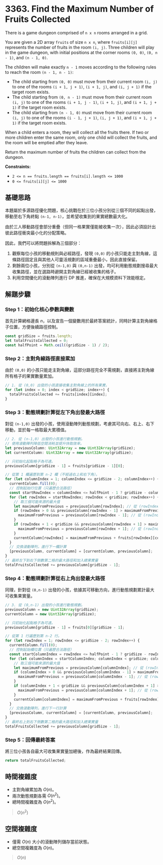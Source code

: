 # 3363. Find the Maximum Number of Fruits Collected

There is a game dungeon comprised of `n x n` rooms arranged in a grid.

You are given a 2D array `fruits` of size `n x n`, where `fruits[i][j]` represents the number of fruits in the room `(i, j)`. 
Three children will play in the game dungeon, with initial positions at the corner rooms `(0, 0)`, `(0, n - 1)`, and `(n - 1, 0)`.

The children will make exactly `n - 1` moves according to the following rules to reach the room `(n - 1, n - 1)`:

- The child starting from `(0, 0)` must move from their current room `(i, j)` to one of the rooms `(i + 1, j + 1)`, `(i + 1, j)`, and `(i, j + 1)` if the target room exists.
- The child starting from `(0, n - 1)` must move from their current room `(i, j)` to one of the rooms `(i + 1, j - 1)`, `(i + 1, j)`, and `(i + 1, j + 1)` if the target room exists.
- The child starting from `(n - 1, 0)` must move from their current room `(i, j)` to one of the rooms `(i - 1, j + 1)`, `(i, j + 1)`, and `(i + 1, j + 1)` if the target room exists.

When a child enters a room, they will collect all the fruits there. 
If two or more children enter the same room, only one child will collect the fruits, and the room will be emptied after they leave.

Return the maximum number of fruits the children can collect from the dungeon.

**Constraints:**

- `2 <= n == fruits.length == fruits[i].length <= 1000`
- `0 <= fruits[i][j] <= 1000`

## 基礎思路

本題屬於多源路徑優化問題，核心挑戰在於三位小孩分別從三個不同的起點出發，移動至右下角終點 `(n-1, n-1)`，並希望收集到的果實總數最大化。

由於三人移動路徑會部分重疊（但同一格果實僅能被收集一次），因此必須設計出彼此路徑衝突最小化的分配策略。

因此，我們可以將問題拆解為三個部分：

1. 觀察每位小孩的移動規則與必經路徑，發現 `(0,0)` 的小孩只能走主對角線，這條路徑固定且與其他人可靈活規劃的區域重疊最小，因此直接保留。
2. 剩餘兩位小孩，分別從 `(n-1,0)` 與 `(0,n-1)` 出發，均可利用動態規劃搜尋最大收集路徑，並在選路時避開主對角線已經被收集的格子。
3. 利用空間優化的滾動陣列進行 DP 推進，確保在大規模資料下效能穩定。

## 解題步驟

### Step 1：初始化核心參數與變數

首先計算網格邊長 $n$，以及宣告一個變數用於最終答案統計，同時計算主對角線格子位置，方便後續路徑控制。

```typescript
const gridSize = fruits.length;
let totalFruitsCollected = 0;
const halfPoint = Math.ceil((gridSize - 1) / 2);
```

### Step 2：主對角線路徑直接累加

由於 `(0,0)` 的小孩只能走主對角線，這部分路徑完全不需規劃，直接將主對角線所有格子的果實數量累加。

```typescript
// 1. 從 (0,0) 出發的小孩直接收集主對角線上的所有果實。
for (let index = 0; index < gridSize; index++) {
  totalFruitsCollected += fruits[index][index];
}
```

### Step 3：動態規劃計算從左下角出發最大路徑

對從 `(n-1,0)` 出發的小孩，使用滾動陣列動態規劃，考慮其可向右、右上、右下移動，並於每一格取最大累積值。

```typescript
// 2. 從 (n-1,0) 出發的小孩進行動態規劃。
// 使用滾動陣列降低空間消耗並提升快取效率。
let previousColumn: Uint32Array = new Uint32Array(gridSize);
let currentColumn: Uint32Array = new Uint32Array(gridSize);

// 只初始化起點格子為可達。
previousColumn[gridSize - 1] = fruits[gridSize - 1][0];

// 從第 1 欄遍歷到第 n-2 欄（不經過右上和右下角）。
for (let columnIndex = 1; columnIndex <= gridSize - 2; columnIndex++) {
  currentColumn.fill(0);
  // 控制起始行位置（只遍歷合法路徑）
  const startRowIndex = columnIndex <= halfPoint - 1 ? gridSize - columnIndex - 1 : columnIndex + 1;
  for (let rowIndex = startRowIndex; rowIndex < gridSize; rowIndex++) {
    // 取三個可能來源的最大值
    let maximumFromPrevious = previousColumn[rowIndex]; // 從 (rowIndex, columnIndex-1)
    if (rowIndex > 0 && previousColumn[rowIndex - 1] > maximumFromPrevious) {
      maximumFromPrevious = previousColumn[rowIndex - 1]; // 從 (rowIndex-1, columnIndex-1)
    }
    if (rowIndex + 1 < gridSize && previousColumn[rowIndex + 1] > maximumFromPrevious) {
      maximumFromPrevious = previousColumn[rowIndex + 1]; // 從 (rowIndex+1, columnIndex-1)
    }
    currentColumn[rowIndex] = maximumFromPrevious + fruits[rowIndex][columnIndex];
  }
  // 交換滾動陣列，進行下一欄計算
  [previousColumn, currentColumn] = [currentColumn, previousColumn];
}
// 最終左下到右下倒數第二格的最大路徑和加入總果實量
totalFruitsCollected += previousColumn[gridSize - 1];
```

### Step 4：動態規劃計算從右上角出發最大路徑

同理，針對從 `(0,n-1)` 出發的小孩，依據其可移動方向，進行動態規劃累計最大可收集果實量。

```typescript
// 3. 從 (0,n-1) 出發的小孩進行動態規劃。
previousColumn = new Uint32Array(gridSize);
currentColumn = new Uint32Array(gridSize);

// 只初始化起點格子為可達。
previousColumn[gridSize - 1] = fruits[0][gridSize - 1];

// 從第 1 行遍歷到第 n-2 行。
for (let rowIndex = 1; rowIndex <= gridSize - 2; rowIndex++) {
  currentColumn.fill(0);
  // 控制起始欄位置（只遍歷合法路徑）
  const startColumnIndex = rowIndex <= halfPoint - 1 ? gridSize - rowIndex - 1 : rowIndex + 1;
  for (let columnIndex = startColumnIndex; columnIndex < gridSize; columnIndex++) {
    // 取三個可能來源的最大值
    let maximumFromPrevious = previousColumn[columnIndex]; // 從 (rowIndex-1, columnIndex)
    if (columnIndex > 0 && previousColumn[columnIndex - 1] > maximumFromPrevious) {
      maximumFromPrevious = previousColumn[columnIndex - 1]; // 從 (rowIndex-1, columnIndex-1)
    }
    if (columnIndex + 1 < gridSize && previousColumn[columnIndex + 1] > maximumFromPrevious) {
      maximumFromPrevious = previousColumn[columnIndex + 1]; // 從 (rowIndex-1, columnIndex+1)
    }
    currentColumn[columnIndex] = maximumFromPrevious + fruits[rowIndex][columnIndex];
  }
  // 交換滾動陣列，進行下一行計算
  [previousColumn, currentColumn] = [currentColumn, previousColumn];
}
// 最終右上到右下倒數第二格的最大路徑和加入總果實量
totalFruitsCollected += previousColumn[gridSize - 1];
```

### Step 5：回傳最終答案

將三位小孩各自最大可收集果實量加總後，作為最終結果回傳。

```typescript
return totalFruitsCollected;
```

## 時間複雜度

- 主對角線累加為 $O(n)$。
- 兩次動態規劃各需 $O(n^2)$。
- 總時間複雜度為 $O(n^2)$。

> $O(n^2)$

## 空間複雜度

- 僅需 $O(n)$ 大小的滾動陣列儲存當前狀態。
- 總空間複雜度為 $O(n)$。

> $O(n)$
